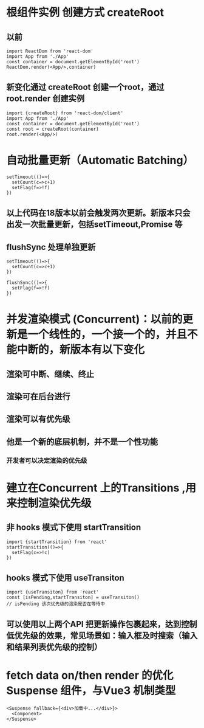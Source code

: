 # 根组件实例 创建方式  createRoot
## 以前
```
import ReactDom from 'react-dom'
import App from './App'
const container = document.getElementById('root')
ReactDom.render(<App/>,container)

```
## 新变化通过 createRoot 创建一个root，通过root.render 创建实例
```
import {createRoot} from 'react-dom/client'
import App from './App'
const container = document.getElementById('root')
const root = createRoot(container)
root.render(<App/>)
```

# 自动批量更新（Automatic Batching）

```
setTimeout(()=>{
  setCount(c=>c+1)
  setFlag(f=>!f)
})
```
## 以上代码在18版本以前会触发两次更新。新版本只会出发一次批量更新，包括setTimeout,Promise 等

## flushSync 处理单独更新
```
setTimeout(()=>{
  setCount(c=>c+1)
})

flushSync(()=>{
  setFlag(f=>!f)
})
```

# 并发渲染模式 (Concurrent)：以前的更新是一个线性的，一个接一个的，并且不能中断的，新版本有以下变化
## 渲染可中断、继续、终止
## 渲染可在后台进行
## 渲染可以有优先级
## 他是一个新的底层机制，并不是一个性功能

### 开发者可以决定渲染的优先级

# 建立在Concurrent 上的Transitions ,用来控制渲染优先级
## 非 hooks 模式下使用 startTransition  
```
import {startTransition} from 'react'
startTransition(()=>{
  setFlag(c=>!c)
})

```
## hooks 模式下使用 useTransiton
```
import {useTransiton} from 'react'
const [isPending,startTransiton] = useTransiton()
// isPending 该次优先级的渲染是否在等待中
```
## 可以使用以上两个API 把更新操作包裹起来，达到控制低优先级的效果，常见场景如：输入框及时搜索（输入和结果列表优先级的控制）


# fetch data on/then  render 的优化 Suspense 组件，与Vue3 机制类型
```
<Suspense fallback={<div>加载中...</div>}>
  <Component>
</Suspense>
```
